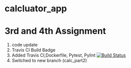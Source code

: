 # calcluator_app

# 3rd and 4th Assignment


1. code update
2. Travis CI Build Badge 
3. Added Travis CI,Dockerfile, Pytest, Pylint
[![Build Status](https://app.travis-ci.com/sivaninimmana009/calcluator_app.svg?branch=main)](https://app.travis-ci.com/sivaninimmana009/calcluator_app)
4. Switched to new branch (calc_part2)
